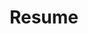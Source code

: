 ---
title: "Resume"
lastUpdated: "2024-01-06"
personalInfo:
  name: "John Grahn"
  email: "johngrahn@protonmail.com"
  github: "https://github.com/johngrahn"
  website: "https://johngrahn.com"

education:
  school: "Western Governors University"
  location: "Salt Lake City, Utah"
  degree: "Bachelor of Science in Computer Science"
  graduationDate: "Spring 2023"
  coursework:
    - "Calculus"
    - "Discrete Mathematics"
    - "Data Structures and Algorithms"
    - "Computer Architecture"
    - "Operating Systems"
    - "Machine Learning"

workExperience:
  - company: "DataAnnotation.Tech"
    location: "Remote"
    title: "Software Developer – AI Trainer"
    period: "October 2023 – Present"
    details:
      - "Implement reinforcement learning from human feedback (RLHF) techniques to optimize machine learning model efficiency and performance"
      - "Develop and evaluate Python and JavaScript code, including reviewing and correcting AI-generated code for accuracy and functionality"
      - "Design tailored prompts for diverse AI tasks, adapting parameters to meet specific project requirements"
      - "Ensure AI models adhere to legal and ethical obligations"
  - company: "Contractor"
    location: "Connecticut"
    title: "Independent Contractor"
    period: "August 2017 – October 2023"
    details:
      - "Mow, water, weed, and fertilize lawns"
      - "Plant bushes, trees, and build landscaping features"
      - "Conduct snow removal, plowing, and sidewalk clearing"
      - "Repair and paint doors, windows, walls, ceilings"
      - "Repair appliances and electronics such as refrigerators, washers, dryers, desktop and laptop computers"
  - company: "The Hartford Financial Services Group, Inc."
    location: "Hartford, Connecticut"
    title: "Information Technology Intern"
    period: "June 2014—August 2014   June 2015—December 2016"
    details:
      - "Engineered and deployed a web-based application using JavaScript and SharePoint for user recertification"
      - "Provided technical support for company-wide meetings, including audio, video, and livestreaming services"
      - "Provided remote end user iOS support with Microsoft Intune"
      - "Managed inventory and maintenance of audiovisual equipment across multiple conference rooms"
      - "Developed and distributed company-wide documentation on conference room technology usage"

projects:
  - title: "Personal Portfolio"
    url: "https://johngrahn.com"
    techStack: ["Astro", "TypeScript", "Tailwind CSS", "DaisyUI"]
    details:
      - "Developed a fully responsive, high-performance portfolio website using Astro.js, showcasing skills, projects, and a blog."
      - "Utilized Astro's static site generation capabilities to achieve excellent performance scores, with a focus on SEO and fast load times."
      - "Implemented CI/CD for automated deployment and containerization with docker, ensuring seamless updates and a streamlined development workflow"
  - title: "TypeScript Pong"
    url: "https://pong.johngrahn.com"
    techStack: ["TypeScript", "HTML5", "CSS", "Socket.IO", "Express"]
    details:
      - "Developed a real-time multiplayer Pong game using TypeScript and Socket.IO for seamless online gameplay"
      - "Implemented object-oriented design with classes for Game, Paddle, Ball, and CollisionManager components"
      - "Created an AI opponent for single-player mode with adaptive difficulty scaling"
      - "Built a responsive UI that works on both desktop and mobile devices with touch controls"
  - title: "Space Invaders"
    url: "https://spaceinvaders.johngrahn.com"
    techStack: ["JavaScript", "HTML5", "CSS", "Node.js", "Express.js", "Postgres"]
    details:
      - "Remake of classic Space Invaders using modern web technologies like JavaScript, HTML5 Canvas, and CSS"
      - "Created persistent leaderboard system with a REST API using Node.js and Express backed by a PostgreSQL database"
      - "Used vanilla JavaScript without libraries to engineer destructible barriers, collision detection, and dynamically scaling difficulty"

skills:
  languages: ["JavaScript", "HTML/CSS", "React", "Tailwind", "Node.js", "Express.js", "SQL", "Python"]
  devops: ["Azure", "Oracle Cloud", "Docker", "Git", "GitHub", "CI/CD"]
  tools: ["VS Code", "IntelliJ"]
  certifications:
    - name: "AZ-104 Azure Administrator Associate"
      url: "https://learn.microsoft.com/en-us/users/johngrahn-2057/credentials/4cd70ca0b7344582"
    - name: "AZ-305 Azure Solutions Architect"
      url: "https://learn.microsoft.com/api/credentials/share/en-us/JohnGrahn-2057/3438F31CD75C3CAD"
    - name: "CompTIA Project+"
    - name: "ITIL V4 Foundation"
---